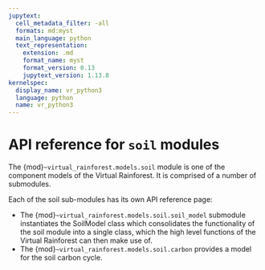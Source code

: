 ```yaml
---
jupytext:
  cell_metadata_filter: -all
  formats: md:myst
  main_language: python
  text_representation:
    extension: .md
    format_name: myst
    format_version: 0.13
    jupytext_version: 1.13.8
kernelspec:
  display_name: vr_python3
  language: python
  name: vr_python3
---
```


# API reference for `soil` modules

The {mod}`~virtual_rainforest.models.soil` module is one of the component models of the
Virtual Rainforest. It is comprised of a number of submodules.

Each of the soil sub-modules has its own API reference page:

* The {mod}`~virtual_rainforest.models.soil.soil_model` submodule instantiates the SoilModel
  class which consolidates the functionality of the soil module into a single class,
  which the high level functions of the Virtual Rainforest can then make use of.
* The {mod}`~virtual_rainforest.models.soil.carbon` provides a model for the soil carbon
  cycle.
